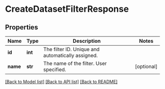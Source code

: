 # CreateDatasetFilterResponse

## Properties
Name | Type | Description | Notes
------------ | ------------- | ------------- | -------------
**id** | **int** | The filter ID. Unique and automatically assigned. | 
**name** | **str** | The name of the filter. User specified. | [optional] 

[[Back to Model list]](../README.md#documentation-for-models) [[Back to API list]](../README.md#documentation-for-api-endpoints) [[Back to README]](../README.md)


